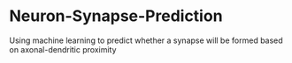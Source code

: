 # Neuron-Synapse-Prediction
Using machine learning to predict whether a synapse will be formed based on axonal-dendritic proximity

